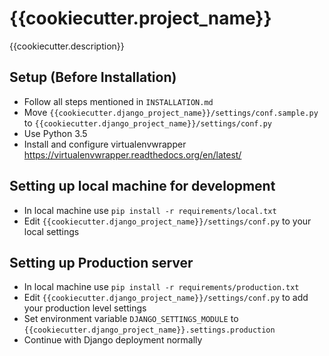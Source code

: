# {{cookiecutter.project_name}}

{{cookiecutter.description}}

## Setup (Before Installation)
- Follow all steps mentioned in `INSTALLATION.md`
- Move `{{cookiecutter.django_project_name}}/settings/conf.sample.py` to `{{cookiecutter.django_project_name}}/settings/conf.py`
- Use Python 3.5
- Install and configure virtualenvwrapper https://virtualenvwrapper.readthedocs.org/en/latest/

## Setting up local machine for development
- In local machine use `pip install -r requirements/local.txt`
- Edit `{{cookiecutter.django_project_name}}/settings/conf.py` to your local settings

## Setting up Production server
- In local machine use `pip install -r requirements/production.txt`
- Edit `{{cookiecutter.django_project_name}}/settings/conf.py` to add your production level settings
- Set environment variable `DJANGO_SETTINGS_MODULE` to `{{cookiecutter.django_project_name}}.settings.production`
- Continue with Django deployment normally
